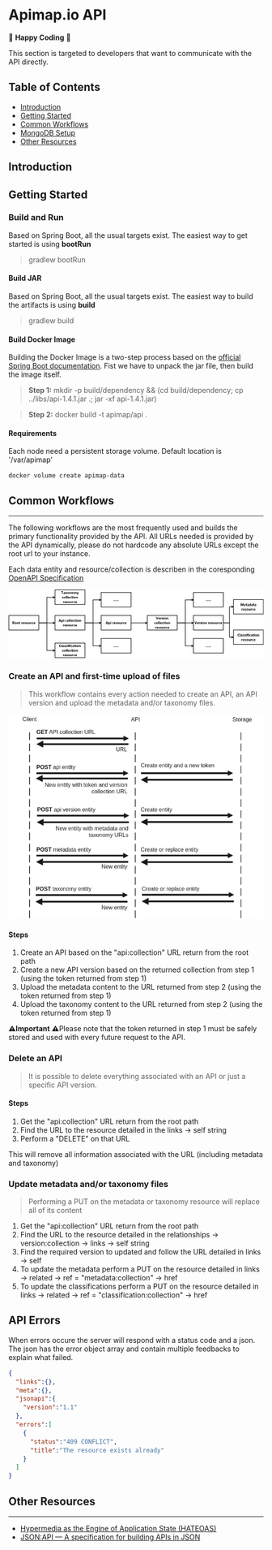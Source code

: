 Apimap.io API
=====

🥳 **Happy Coding** 🥳

This section is targeted to developers that want to communicate with the API directly. 

## Table of Contents

* [Introduction](#introduction)
* [Getting Started](#getting-started)
* [Common Workflows](#common-workflows)
* [MongoDB Setup](MONGODB.md)
* [Other Resources](#other-resources)

## Introduction

## Getting Started

### Build and Run

Based on Spring Boot, all the usual targets exist. The easiest way to get started is using **bootRun**

> gradlew bootRun

#### Build JAR

Based on Spring Boot, all the usual targets exist. The easiest way to build the artifacts is using **build**

> gradlew build

#### Build Docker Image

Building the Docker Image is a two-step process based on the [official Spring Boot documentation](https://docs.spring.io/spring-cloud-dataflow-admin-cloudfoundry/docs/1.2.x/reference/html/_deploying_docker_applications.html
). Fist we have to unpack the jar file, then build the image itself.

> **Step 1:** mkdir -p build/dependency && (cd build/dependency; cp ../libs/api-1.4.1.jar .; jar -xf api-1.4.1.jar)

> **Step 2:** docker build -t apimap/api .

#### Requirements

Each node need a persistent storage volume. Default location is '/var/apimap'

```shell script
docker volume create apimap-data
```

## Common Workflows
___
The following workflows are the most frequently used and builds the primary functionality provided by the API. All URLs
needed is provided by the API dynamically, please do not hardcode any absolute URLs except the root url to your instance.

Each data entity and resource/collection is describen in the coresponding [OpenAPI Specification](swagger.json)

![API Information flow](readme/api-information-flow.png)

### Create an API and first-time upload of files
> This workflow contains every action needed to create an API, an API version and upload the metadata and/or taxonomy 
> files.

![API flow](readme/api-flowchart.png)

#### Steps
1. Create an API based on the "api:collection" URL return from the root path
2. Create a new API version based on the returned collection from step 1 (using the token returned from step 1)
3. Upload the metadata content to the URL returned from step 2 (using the token returned from step 1)
4. Upload the taxonomy content to the URL returned from step 2 (using the token returned from step 1)

⚠️**Important** ⚠️Please note that the token returned in step 1 must be safely stored and used with every future request to the API.

### Delete an API
> It is possible to delete everything associated with an API or just a specific API version.

#### Steps
1. Get the "api:collection" URL return from the root path
2. Find the URL to the resource detailed in the links → self string
3. Perform a "DELETE" on that URL

This will remove all information associated with the URL (including metadata and taxonomy)

### Update metadata and/or taxonomy files
> Performing a PUT on the metadata or taxonomy resource will replace all of its content

1. Get the "api:collection" URL return from the root path
2. Find the URL to the resource detailed in the relationships → version:collection → links → self string
3. Find the required version to updated and follow the URL detailed in links → self
4. To update the metadata perform a PUT on the resource detailed in links → related → ref = "metadata:collection" → href
5. To update the classifications perform a PUT on the resource detailed in links → related → ref = "classification:collection" → href 

## API Errors

When errors occure the server will respond with a status code and a json. The json has the error object array and contain multiple feedbacks to explain what failed.

```json
{
  "links":{},
  "meta":{},
  "jsonapi":{
    "version":"1.1"
  },
  "errors":[
    {
      "status":"409 CONFLICT",
      "title":"The resource exists already"
    }
  ]
}
```


## Other Resources
___

- [Hypermedia as the Engine of Application State (HATEOAS) ](https://en.wikipedia.org/wiki/HATEOAS)
- [JSON:API — A specification for building APIs in JSON](https://jsonapi.org/)